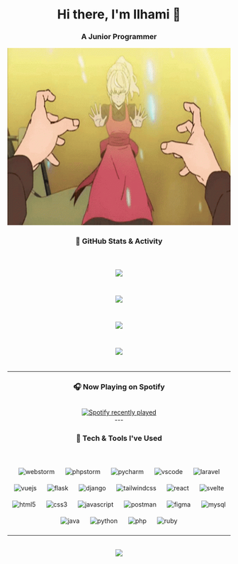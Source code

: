 <div align="center">

<h1 align="center">Hi there, I'm Ilhami 👋</h1>
<h3 align="center">A Junior Programmer</h3>

<div align="center">
  <img src="https://raw.githubusercontent.com/zelphyx/zelphyx/main/tower-of-god-tog.gif" width="900" height="400" />
</div>


  
### 🧠 GitHub Stats & Activity

<br/>

<img src="https://github-readme-stats.vercel.app/api?username=zelphyx&show_icons=true&theme=tokyonight" style="margin: 20px;" />

<br/>

<img src="https://github-readme-stats.vercel.app/api/top-langs/?username=zelphyx&layout=donut&theme=tokyonight" style="margin: 20px;" />

<br/>

<img src="https://github-profile-trophy.vercel.app/?username=zelphyx&theme=tokyonight" style="margin: 20px;" />

<br/>

<img src="http://github-readme-streak-stats.herokuapp.com?user=zelphyx&theme=tokyonight-duo" style="margin: 20px;" />

---

### 🎧 Now Playing on Spotify

<br/>

<div align="center">
  <a href="https://open.spotify.com/user/31jwvnwswoa4u7cbsntgrnddusue">
    <img src="https://spotify-recently-played-readme.vercel.app/api?user=31jwvnwswoa4u7cbsntgrnddusue&count=5&unique=false" alt="Spotify recently played"  />
  </a>
</div>
---


### 🧰 Tech & Tools I've Used

<br/>

<p align="center">
  <!-- IDEs -->
  <img src="https://cdn.jsdelivr.net/gh/devicons/devicon/icons/webstorm/webstorm-original.svg" alt="webstorm" width="45" height="45" style="margin:10px"/>
  <img src="https://cdn.jsdelivr.net/gh/devicons/devicon/icons/phpstorm/phpstorm-original.svg" alt="phpstorm" width="45" height="45" style="margin:10px"/>
  <img src="https://cdn.jsdelivr.net/gh/devicons/devicon/icons/pycharm/pycharm-original.svg" alt="pycharm" width="45" height="45" style="margin:10px"/>
  <img src="https://cdn.jsdelivr.net/gh/devicons/devicon/icons/vscode/vscode-original.svg" alt="vscode" width="45" height="45" style="margin:10px"/>

  <!-- Frameworks -->
  <img src="https://cdn.simpleicons.org/laravel/FF2D20" alt="laravel" width="45" height="45" style="margin:10px"/>
  <img src="https://cdn.jsdelivr.net/gh/devicons/devicon/icons/vuejs/vuejs-original.svg" alt="vuejs" width="45" height="45" style="margin:10px"/>
  <img src="https://cdn.jsdelivr.net/gh/devicons/devicon/icons/flask/flask-original.svg" alt="flask" width="45" height="45" style="margin:10px"/>
  <img src="https://cdn.jsdelivr.net/gh/devicons/devicon/icons/django/django-plain.svg" alt="django" width="45" height="45" style="margin:10px"/>
  <img src="https://www.vectorlogo.zone/logos/tailwindcss/tailwindcss-icon.svg" alt="tailwindcss" width="45" height="45" style="margin:10px"/>
  <img src="https://cdn.jsdelivr.net/gh/devicons/devicon/icons/react/react-original.svg" alt="react" width="45" height="45" style="margin:10px"/>
  <img src="https://cdn.jsdelivr.net/gh/devicons/devicon/icons/svelte/svelte-original.svg" alt="svelte" width="45" height="45" style="margin:10px"/>

  <!-- Frontend -->
  <img src="https://cdn.jsdelivr.net/gh/devicons/devicon/icons/html5/html5-original.svg" alt="html5" width="45" height="45" style="margin:10px"/>
  <img src="https://cdn.jsdelivr.net/gh/devicons/devicon/icons/css3/css3-original.svg" alt="css3" width="45" height="45" style="margin:10px"/>
  <img src="https://cdn.jsdelivr.net/gh/devicons/devicon/icons/javascript/javascript-original.svg" alt="javascript" width="45" height="45" style="margin:10px"/>

  <!-- Tools & Others -->
  <img src="https://cdn.jsdelivr.net/gh/devicons/devicon/icons/postman/postman-original.svg" alt="postman" width="45" height="45" style="margin:10px"/>
  <img src="https://www.vectorlogo.zone/logos/figma/figma-icon.svg" alt="figma" width="45" height="45" style="margin:10px"/>
  <img src="https://cdn.jsdelivr.net/gh/devicons/devicon/icons/mysql/mysql-original.svg" alt="mysql" width="45" height="45" style="margin:10px"/>
  <img src="https://cdn.jsdelivr.net/gh/devicons/devicon/icons/java/java-original.svg" alt="java" width="45" height="45" style="margin:10px"/>
  <img src="https://cdn.jsdelivr.net/gh/devicons/devicon/icons/python/python-original.svg" alt="python" width="45" height="45" style="margin:10px"/>
  <img src="https://cdn.jsdelivr.net/gh/devicons/devicon/icons/php/php-original.svg" alt="php" width="45" height="45" style="margin:10px"/>
  <img src="https://cdn.jsdelivr.net/gh/devicons/devicon/icons/ruby/ruby-original.svg" alt="ruby" width="45" height="45" style="margin:10px"/>
</p>


---

<br/>

<img src="https://komarev.com/ghpvc/?username=zelphyx&color=blue" />

</div>
